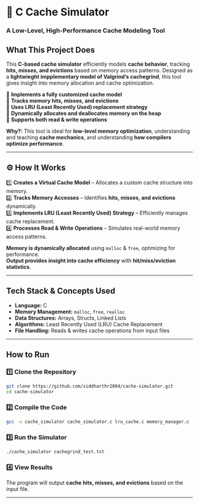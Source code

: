 # 🚀 **C Cache Simulator**  
### **A Low-Level, High-Performance Cache Modeling Tool**  

##  **What This Project Does**  
This **C-based cache simulator** efficiently models **cache behavior**, tracking **hits, misses, and evictions** based on memory access patterns. Designed as a **lightwieght impplementary model of Valgrind’s cachegrind**, this tool gives insight into memory allocation and cache optimization.  

🔹 **Implements a fully customized cache model**   
🔹 **Tracks memory hits, misses, and evictions**   
🔹 **Uses LRU (Least Recently Used) replacement strategy**   
🔹 **Dynamically allocates and deallocates memory on the heap**   
🔹 **Supports both read & write operations**  

 **Why?:** This tool is ideal for **low-level memory optimization**, understanding and teaching **cache mechanics**, and understanding **how compilers optimize performance**.  

---  

## ⚙️ **How It Works**  
1️⃣ **Creates a Virtual Cache Model** – Allocates a custom cache structure into memory.  
2️⃣ **Tracks Memory Accesses** – Identifies **hits, misses, and evictions** dynamically.  
3️⃣ **Implements LRU (Least Recently Used) Strategy** – Efficiently manages cache replacement.  
4️⃣ **Processes Read & Write Operations** – Simulates real-world memory access patterns.  

 **Memory is dynamically allocated** using `malloc` & `free`, optimizing for performance.  
 **Output provides insight into cache efficiency** with **hit/miss/eviction statistics**.  

---  

##  **Tech Stack & Concepts Used**  
- **Language:** C   
- **Memory Management:** `malloc`, `free`, `realloc`  
- **Data Structures:** Arrays, Structs, Linked Lists  
- **Algorithms:** Least Recently Used (LRU) Cache Replacement  
- **File Handling:** Reads & writes cache operations from input files  

---  

##  **How to Run**  
### 1️⃣ Clone the Repository  
```bash  
git clone https://github.com/siddharthr2004/cache-simulator.git  
cd cache-simulator  
```  

### 2️⃣ Compile the Code  
```bash  
gcc -o cache_simulator cache_simulator.c lru_cache.c memory_manager.c -Wall -Wextra  
```  

### 3️⃣ Run the Simulator  
```bash  
./cache_simulator cachegrind_test.txt  
```  

### 4️⃣ View Results  
The program will output **cache hits, misses, and evictions** based on the input file.  

---  




